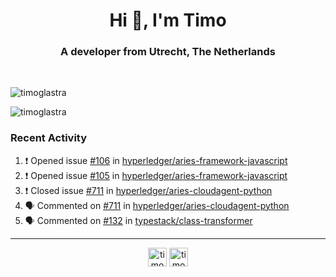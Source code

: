 <h1 align="center">Hi 👋, I'm Timo</h1>
<h3 align="center">A developer from Utrecht, The Netherlands</h3>
<br/>
<!-- https://github.com/rahuldkjain/github-profile-readme-generator --!>

<p align="left"><img src="https://github-readme-stats.vercel.app/api?username=timoglastra&show_icons=true&count_private=true&" alt="timoglastra" /></p>

<!--
Github language stats
<p align="left"><img src="https://github-readme-stats.vercel.app/api/top-langs/?username=timoglastra&layout=compact" alt="timoglastra" /><p>
-->

<!-- Codestats language stats -->
<p align="left"><img src="https://codestats-readme.vercel.app/api/top-langs/?username=timoglastra&layout=compact&language_count=12" alt="timoglastra" /><p>  
  
<h3>Recent Activity</h3>

<!--START_SECTION:activity-->
1. ❗️ Opened issue [#106](https://github.com/hyperledger/aries-framework-javascript/issues/106) in [hyperledger/aries-framework-javascript](https://github.com/hyperledger/aries-framework-javascript)
2. ❗️ Opened issue [#105](https://github.com/hyperledger/aries-framework-javascript/issues/105) in [hyperledger/aries-framework-javascript](https://github.com/hyperledger/aries-framework-javascript)
3. ❗️ Closed issue [#711](https://github.com/hyperledger/aries-cloudagent-python/issues/711) in [hyperledger/aries-cloudagent-python](https://github.com/hyperledger/aries-cloudagent-python)
4. 🗣 Commented on [#711](https://github.com/hyperledger/aries-cloudagent-python/issues/711) in [hyperledger/aries-cloudagent-python](https://github.com/hyperledger/aries-cloudagent-python)
5. 🗣 Commented on [#132](https://github.com/typestack/class-transformer/issues/132) in [typestack/class-transformer](https://github.com/typestack/class-transformer)
<!--END_SECTION:activity-->

---

<p align="center">
<a href="https://twitter.com/timoglastra" target="blank"><img align="center" src="https://cdn.jsdelivr.net/npm/simple-icons@3.0.1/icons/twitter.svg" alt="timoglastra" height="30" width="30" /></a>
<a href="https://linkedin.com/in/timoglastra" target="blank"><img align="center" src="https://cdn.jsdelivr.net/npm/simple-icons@3.0.1/icons/linkedin.svg" alt="timoglastra" height="30" width="30" /></a>
</p>



